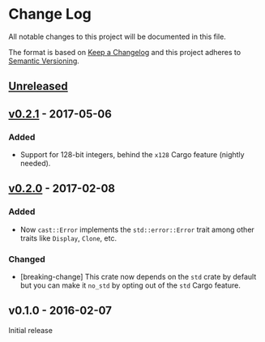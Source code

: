 # Change Log

All notable changes to this project will be documented in this file.

The format is based on [Keep a Changelog](http://keepachangelog.com/)
and this project adheres to [Semantic Versioning](http://semver.org/).

## [Unreleased]

## [v0.2.1] - 2017-05-06

### Added

- Support for 128-bit integers, behind the `x128` Cargo feature (nightly
  needed).

## [v0.2.0] - 2017-02-08

### Added

- Now `cast::Error` implements the `std::error::Error` trait among other traits
  like `Display`, `Clone`, etc.

### Changed

- [breaking-change] This crate now depends on the `std` crate by default but you
  can make it `no_std` by opting out of the `std` Cargo feature.

## v0.1.0 - 2016-02-07

Initial release

[Unreleased]: https://github.com/japaric/cast.rs/compare/v0.2.1...HEAD
[v0.2.1]: https://github.com/japaric/cast.rs/compare/v0.2.0...v0.2.1
[v0.2.0]: https://github.com/japaric/cast.rs/compare/v0.1.0...v0.2.0
